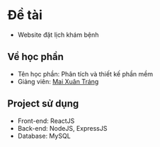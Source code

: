 # Đề tài

- Website đặt lịch khám bệnh

## Về học phần

- Tên học phần: Phân tích và thiết kế phần mềm
- Giảng viên: [Mai Xuân Tráng]

## Project sử dụng

- Front-end: ReactJS
- Back-end: NodeJS, ExpressJS
- Database: MySQL

[mai xuân tráng]: https://www.researchgate.net/profile/Mai-Trang

